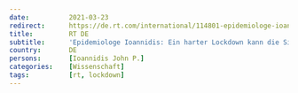 ```yaml
---
date:          2021-03-23
redirect:      https://de.rt.com/international/114801-epidemiologe-ioannidis-harter-lockdown-kann-situation-sogar-verschlimmern/
title:         RT DE
subtitle:      'Epidemiologe Ioannidis: Ein harter Lockdown kann die Situation sogar verschlimmern'
country:       DE
persons:       [Ioannidis John P.]
categories:    [Wissenschaft]
tags:          [rt, lockdown]
---
```

